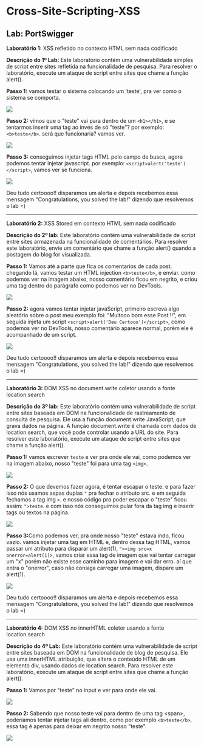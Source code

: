 # Cross-Site-Scripting-XSS
<h2>Lab: PortSwigger</h2>

<p><strong>Laboratório 1:</strong> XSS refletido no contexto HTML sem nada codificado</p>

<p><strong>Descrição do 1º Lab:</strong> Este laboratório contém uma vulnerabilidade simples de script entre sites refletida na funcionalidade de pesquisa.
Para resolver o laboratório, execute um ataque de script entre sites que chame a função alert().</p>

<strong>Passo 1:</strong> vamos testar o sistema colocando um 'teste', pra ver como o sistema se comporta.

<img src=https://github.com/iRnx/Lab-Cross-Site-Scripting-XSS-/blob/main/imagens/Lab-1/Lab-1.PNG>


<strong>Passo 2:</strong> vímos que o "teste" vai para dentro de um `<h1></h1>`, e se tentarmos inserir uma tag ao invés de só "teste"? por exemplo: `<b>teste</b>`. será que funcionaria? vamos ver.

<img src=https://github.com/iRnx/Lab-Cross-Site-Scripting-XSS-/blob/main/imagens/Lab-1/Lab-1-part2.PNG>

<strong>Passo 3:</strong> conseguimos injetar tags HTML pelo campo de busca, agora podemos tentar injetar javascript. por exemplo: `<script>alert('teste')</script>`, vamos ver se funciona.

<img src=https://github.com/iRnx/Lab-Cross-Site-Scripting-XSS-/blob/main/imagens/Lab-1/Lab-1-part3.PNG>

Deu tudo certoooo!! disparamos um alerta e depois recebemos essa mensagem "Congratulations, you solved the lab!" dizendo que resolvemos o lab =)

-----------------------------------------------------------------------------------------------------------------------------------------------

<p><strong>Laboratório 2:</strong> XSS Stored em contexto HTML sem nada codificado</p>

<p><strong>Descrição do 2º lab:</strong> Este laboratório contém uma vulnerabilidade de script entre sites armazenada na funcionalidade de comentários.
Para resolver este laboratório, envie um comentário que chame a função alert() quando a postagem do blog for visualizada.</p>


<strong>Passo 1:</strong> Vamos até a parte que fica os comentarios de cada post. chegando lá, vamos testar um HTML injection `<b>teste</b>`, e enviar.
como podemos ver na imagem abaixo, nosso comentário ficou em negrito, e criou uma tag dentro do parágrafo como podemos ver no DevTools.

<img src=https://github.com/iRnx/Lab-Cross-Site-Scripting-XSS-/blob/main/imagens/Lab-2/Lab-2.PNG>

<strong>Passo 2:</strong> agora vamos tentar injetar javaScript, primeiro escreva algo aleatório sobre o post meu exemplo foi: "Muitooo bom esse Post !!",
em seguida injeta um script `<script>alert('Deu Certooo')</script>`, como podemos ver no DevTools, nosso comentário aparece normal, porém ele é acompanhado de um script.

<img src=https://github.com/iRnx/Lab-Cross-Site-Scripting-XSS-/blob/main/imagens/Lab-2/Lab-2-part-2.PNG>

Deu tudo certoooo!! disparamos um alerta e depois recebemos essa mensagem "Congratulations, you solved the lab!" dizendo que resolvemos o lab =)

-----------------------------------------------------------------------------------------------------------------------------------------------

<p><strong>Laboratório 3:</strong> DOM XSS no document.write coletor usando a fonte location.search</p>

<p><strong>Descrição do 3º lab:</strong> Este laboratório contém uma vulnerabilidade de script entre sites baseada em DOM na funcionalidade de rastreamento de consulta de pesquisa. Ele usa a função document.write JavaScript, que grava dados na página. A função document.write é chamada com dados de location.search, que você pode controlar usando a URL do site. Para resolver este laboratório, execute um ataque de script entre sites que chame a função alert().<p>

<strong>Passo 1:</strong> vamos escrever `teste` e ver pra onde ele vai, como podemos ver na imagem abaixo, nosso "teste" foi para uma tag `<img>`.

<img src=https://github.com/iRnx/Lab-Cross-Site-Scripting-XSS-/blob/main/imagens/Lab-3/Lab-3-part1.PNG>

<strong>Passo 2:</strong> O que devemos fazer agora, é tentar escapar o teste. e para fazer isso nós usamos aspas duplas `"` pra fechar o atributo src. e em seguida fechamos a tag img `>`. e nosso código pra poder escapar o "teste" ficou assim: `">teste`. e com isso nós conseguimos pular fora da tag img e inserir tags ou textos na página.

<img src=https://github.com/iRnx/Lab-Cross-Site-Scripting-XSS-/blob/main/imagens/Lab-3/Lab-3-part2.PNG>
  
<strong>Passo 3:</strong>Como podemos ver, pra onde nosso "teste" estava indo, ficou vazio.  vamos injetar uma tag em HTML e, dentro dessa tag HTML, vamos passar um atributo para disparar um alert(1), `"><img src=x onerror=alert(1)>`,
vamos criar essa tag de imagem que vai tentar carregar um "x" porém não existe esse caminho para imagem e vai dar erro. aí que entra o "onerror", caso não consiga carregar uma imagem, dispare um alert(1).
  
<img src=https://github.com/iRnx/Lab-Cross-Site-Scripting-XSS-/blob/main/imagens/Lab-3/Lab-3-part3.PNG>
  
Deu tudo certoooo!! disparamos um alerta e depois recebemos essa mensagem "Congratulations, you solved the lab!" dizendo que resolvemos o lab =)

-----------------------------------------------------------------------------------------------------------------------------------------------

<p><strong>Laboratório 4:</strong> DOM XSS no innerHTML coletor usando a fonte location.search</p>

<p><strong>Descrição do 4º Lab:</strong> Este laboratório contém uma vulnerabilidade de script entre sites baseada em DOM na funcionalidade de blog de pesquisa. Ele usa uma innerHTML atribuição, que altera o conteúdo HTML de um elemento div, usando dados de location.search.
Para resolver este laboratório, execute um ataque de script entre sites que chame a função alert().</p>

<strong>Passo 1:</strong> Vamos por "teste" no input e ver para onde ele vai.

<img src=https://github.com/iRnx/Lab-Cross-Site-Scripting-XSS-/blob/main/imagens/Lab-4/Lab-4-part1.PNG>

<strong>Passo 2:</strong> Sabendo que nosso teste vai para dentro de uma tag &#60;span&#62;, poderíamos tentar injetar tags ali dentro, como por exemplo `<b>teste</b>`, essa tag é apenas para deixar em negrito nosso "teste".

<img src=https://github.com/iRnx/Lab-Cross-Site-Scripting-XSS-/blob/main/imagens/Lab-4/Lab-4-part2.PNG>











